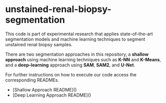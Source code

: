 # unstained-renal-biopsy-segmentation
This code is part of experimental research that applies state-of-the-art segmentation models and machine learning techniques to segment unstained renal biopsy samples.

There are two segmentation approaches in this repository, a **shallow approach** using machine learning techniques such as **K-NN** and **K-Means**, and a **deep-learning** approach using **SAM**, **SAM2**, and **U-Net**.

For further instructions on how to execute our code access the corresponding READMEs.

<ul>
    <li> [Shallow Approach README]()
    <li> [Deep Learning Approach README]()
</ul>

